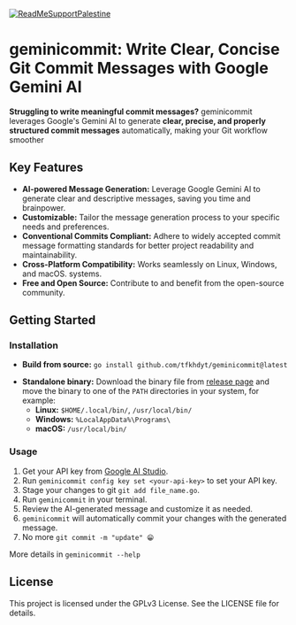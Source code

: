 [![ReadMeSupportPalestine](https://raw.githubusercontent.com/Safouene1/support-palestine-banner/master/banner-project.svg)](https://github.com/Safouene1/support-palestine-banner)

# geminicommit: Write Clear, Concise Git Commit Messages with Google Gemini AI

**Struggling to write meaningful commit messages?** geminicommit leverages Google's Gemini AI to generate **clear, precise, and properly structured commit messages** automatically, making your Git workflow smoother

## Key Features

- **AI-powered Message Generation:** Leverage Google Gemini AI to generate clear
  and descriptive messages, saving you time and brainpower.
- **Customizable:** Tailor the message generation process to your specific needs
  and preferences.
- **Conventional Commits Compliant:** Adhere to widely accepted commit message
  formatting standards for better project readability and maintainability.
- **Cross-Platform Compatibility:** Works seamlessly on Linux, Windows, and macOS.
  systems.
- **Free and Open Source:** Contribute to and benefit from the open-source community.

## Getting Started

### Installation

- **Build from source:** `go install github.com/tfkhdyt/geminicommit@latest`
<!-- - **Arch Linux (AUR):** `yay -S geminicommit-bin` -->
- **Standalone binary:** Download the binary file from
  [release page](https://github.com/tfkhdyt/geminicommit/releases) and move the
  binary to one of the `PATH` directories in your system, for example:
  - **Linux:** `$HOME/.local/bin/`, `/usr/local/bin/`
  - **Windows:** `%LocalAppData%\Programs\`
  - **macOS:** `/usr/local/bin/`

### Usage

1. Get your API key from [Google AI Studio](https://aistudio.google.com/app/apikey).
1. Run `geminicommit config key set <your-api-key>` to set your API key.
1. Stage your changes to git `git add file_name.go`.
1. Run `geminicommit` in your terminal.
1. Review the AI-generated message and customize it as needed.
1. `geminicommit` will automatically commit your changes with the generated
   message.
1. No more `git commit -m "update" 😁`

More details in `geminicommit --help`

## License

This project is licensed under the GPLv3 License. See the LICENSE file for details.
